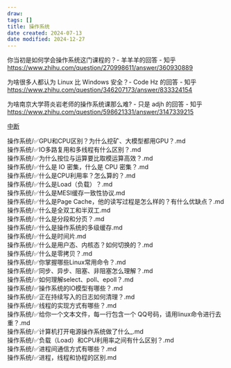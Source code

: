 ```yaml
---
draw:
tags: []
title: 操作系统
date created: 2024-07-13
date modified: 2024-12-27
---
```


你当初是如何学会操作系统这门课程的？- 羊羊羊的回答 - 知乎  
https://www.zhihu.com/question/270998611/answer/360930889

为啥很多人都认为 Linux 比 Windows 安全？- Code Hz 的回答 - 知乎  
https://www.zhihu.com/question/346207173/answer/833324154

为啥南京大学蒋炎岩老师的操作系统课那么难? - 只是 adjh 的回答 - 知乎  
https://www.zhihu.com/question/598621331/answer/3147339215

[中断](中断.md)

操作系统/✅GPU和CPU区别？为什么挖矿、大模型都用GPU？.md  
操作系统/✅IO多路复用和多线程有什么区别？.md  
操作系统/✅为什么按位与运算要比取模运算高效？.md  
操作系统/✅什么是 IO 密集，什么是 CPU 密集？.md  
操作系统/✅什么是CPU利用率？怎么算的？.md  
操作系统/✅什么是Load（负载）？.md  
操作系统/✅什么是MESI缓存一致性协议.md  
操作系统/✅什么是Page Cache，他的读写过程是怎么样的？有什么优缺点？.md  
操作系统/✅什么是全双工和半双工.md  
操作系统/✅什么是分段和分页？.md  
操作系统/✅什么是操作系统的多级缓存.md  
操作系统/✅什么是时间片.md  
操作系统/✅什么是用户态、内核态？如何切换的？.md  
操作系统/✅什么是零拷贝？.md  
操作系统/✅你掌握哪些Linux常用命令？.md  
操作系统/✅同步、异步、阻塞、非阻塞怎么理解？.md  
操作系统/✅如何理解select、poll、epoll？.md  
操作系统/✅操作系统的IO模型有哪些？.md  
操作系统/✅正在持续写入的日志如何清理？.md  
操作系统/✅线程的实现方式有哪些？.md  
操作系统/✅给你一个文本文件，每一行包含一个 QQ号码，请用linux命令进行去重？.md  
操作系统/✅计算机打开电源操作系统做了什么_.md  
操作系统/✅负载（Load）和CPU利用率之间有什么区别？.md  
操作系统/✅进程间通信方式有哪些？.md  
操作系统/✅进程，线程和协程的区别.md

